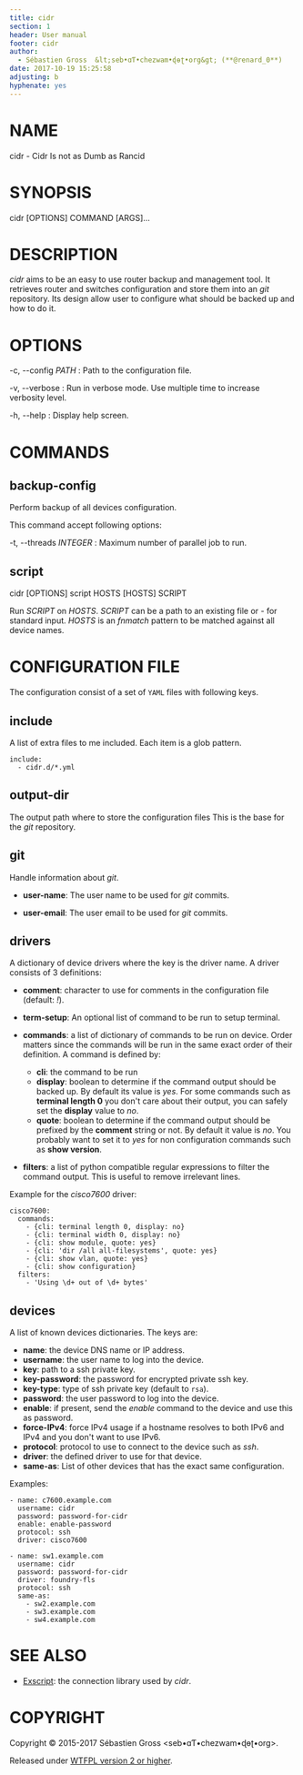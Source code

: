 ```yaml
---
title: cidr
section: 1
header: User manual
footer: cidr
author:
  - Sébastien Gross  &lt;seb•ɑƬ•chezwam•ɖɵʈ•org&gt; (**@renard_0**)
date: 2017-10-19 15:25:58
adjusting: b
hyphenate: yes
---
```


# NAME

cidr - Cidr Is not as Dumb as Rancid

# SYNOPSIS

cidr \[OPTIONS\] COMMAND [ARGS]...

# DESCRIPTION

*cidr* aims to be an easy to use router backup and management tool. It
retrieves router and switches configuration and store them into an *git*
repository. Its design allow user to configure what should be backed up and
how to do it.

# OPTIONS

-c, \--config *PATH*
: Path to the configuration file.

-v, \--verbose
: Run in verbose mode. Use multiple time to increase verbosity level.

-h, \--help
: Display help screen.

# COMMANDS

## **backup-config**

Perform backup of all devices configuration.

This command accept following options:

-t, \--threads *INTEGER*
: Maximum number of parallel job to run.

## **script**

cidr \[OPTIONS\] script HOSTS \[HOSTS\] SCRIPT

Run *SCRIPT* on *HOSTS*. *SCRIPT* can be a path to an existing file or *-*
for standard input. *HOSTS* is an *fnmatch* pattern to be matched against
all device names.


# CONFIGURATION FILE

The configuration consist of a set of `YAML` files with following keys.

## **include**

A list of extra files to me included. Each item is a glob pattern.

    include:
      - cidr.d/*.yml

## **output-dir**

The output path where to store the configuration files This is the base for
the *git* repository.

## **git**

Handle information about *git*.

- **user-name**:  The user name to be used for *git* commits.

- **user-email**:  The user email to be used for *git* commits.


## **drivers**

A dictionary of device drivers where the key is the driver name. A driver
consists of 3 definitions:

- **comment**: character to use for comments in the configuration file
  (default: *!*).

- **term-setup**: An optional list of command to be run to setup terminal.

- **commands**: a list of dictionary of commands to be run on device. Order
  matters since the commands will be run in the same exact order of their
  definition. A command is defined by:

	- **cli**: the command to be run
	- **display**: boolean to determine if the command output should be
      backed up. By default its value is *yes*. For some commands such as
      **terminal length 0** you don't care about their output, you can safely
      set the **display** value to *no*.
	- **quote**: boolean to determine if the command output should be
      prefixed by the **comment** string or not. By default it value is
      *no*. You probably want to set it to *yes* for non configuration
      commands such as **show version**.

- **filters**: a list of python compatible regular expressions to filter the
  command output. This is useful to remove irrelevant lines. 

Example for the *cisco7600* driver:

    cisco7600:
      commands:
        - {cli: terminal length 0, display: no}
        - {cli: terminal width 0, display: no}
        - {cli: show module, quote: yes}
        - {cli: 'dir /all all-filesystems', quote: yes}
        - {cli: show vlan, quote: yes}
        - {cli: show configuration}
      filters:
        - 'Using \d+ out of \d+ bytes'

## **devices**

A list of known devices dictionaries. The keys are:

- **name**: the device DNS name or IP address.
- **username**: the user name to log into the device.
- **key**: path to a ssh private key.
- **key-password**: the password for encrypted private ssh key.
- **key-type**: type of ssh private key (default to `rsa`).
- **password**: the user password to log into the device.
- **enable**: if present, send the *enable* command to the device and use
  this as password.
- **force-IPv4**: force IPv4 usage if a hostname resolves to both IPv6 and
  IPv4 and you don't want to use IPv6.
- **protocol**: protocol to use to connect to the device such as *ssh*.
- **driver**: the defined driver to use for that device.
- **same-as**: List of other devices that has the exact same configuration.


Examples:

    - name: c7600.example.com
      username: cidr
      password: password-for-cidr
      enable: enable-password
      protocol: ssh
      driver: cisco7600

    - name: sw1.example.com
      username: cidr
      password: password-for-cidr
      driver: foundry-fls
      protocol: ssh
      same-as:
        - sw2.example.com
        - sw3.example.com
        - sw4.example.com


# SEE ALSO

- [Exscript](https://github.com/knipknap/exscript/): the connection library
  used by *cidr*.

# COPYRIGHT

Copyright © 2015-2017 Sébastien Gross &lt;seb•ɑƬ•chezwam•ɖɵʈ•org&gt;.

Released under [WTFPL version 2 or higher](http://sam.zoy.org/wtfpl/COPYING).
